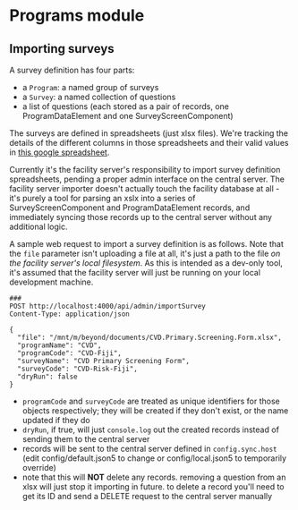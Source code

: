 # Programs module

## Importing surveys

A survey definition has four parts:
- a `Program`: a named group of surveys
- a `Survey`: a named collection of questions
- a list of questions (each stored as a pair of records, one ProgramDataElement 
and one SurveyScreenComponent)

The surveys are defined in spreadsheets (just xlsx files). We're tracking the
details of the different columns in those spreadsheets and their valid values
in [this google spreadsheet](https://docs.google.com/spreadsheets/d/1qwfw1AOED7WiElOCJwt_VHo_JaDhr6ZIiJMqjRCXajQ/edit#gid=1797422705).

Currently it's the facility server's responsibility to import survey definition 
spreadsheets, pending a proper admin interface on the central server. The facility server
importer doesn't actually touch the facility database at all - it's purely a tool for
parsing an xslx into a series of SurveyScreenComponent and ProgramDataElement records,
and immediately syncing those records up to the central server without any additional
logic.

A sample web request to import a survey definition is as follows. Note that the
`file` parameter isn't uploading a file at all, it's just a path to the file 
_on the facility server's local filesystem_. As this is intended as a dev-only tool,
it's assumed that the facility server will just be running on your local development
machine.

```
###
POST http://localhost:4000/api/admin/importSurvey
Content-Type: application/json

{
  "file": "/mnt/m/beyond/documents/CVD.Primary.Screening.Form.xlsx",
  "programName": "CVD",
  "programCode": "CVD-Fiji",
  "surveyName": "CVD Primary Screening Form",
  "surveyCode": "CVD-Risk-Fiji",
  "dryRun": false
}
```

- `programCode` and `surveyCode` are treated as unique identifiers for those
objects respectively; they will be created if they don't exist, or the name updated
if they do
- `dryRun`, if true, will just `console.log` out the created records instead of
sending them to the central server
- records will be sent to the central server defined in `config.sync.host` (edit
config/default.json5 to change or config/local.json5 to temporarily override)
- note that this will **NOT** delete any records. removing a question from an
xlsx will just stop it importing in future. to delete a record you'll need to 
get its ID and send a DELETE request to the central server manually
